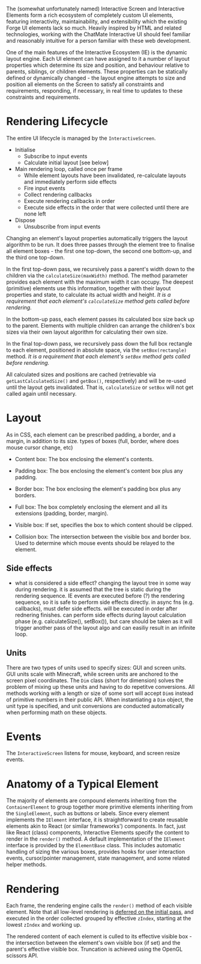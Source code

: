 The (somewhat unfortunately named) Interactive Screen and Interactive Elements form a rich ecosystem of completely custom UI elements, featuring interactivity, maintainability, and extensibility which the existing Forge UI elements lack so much. Heavily inspired by HTML and related technologies, working with the ChatMate Interactive UI should feel familiar and reasonably intuitive for a person familiar with these web development.

One of the main features of the Interactive Ecosystem (IE) is the dynamic layout engine. Each UI element can have assigned to it a number of layout properties which determine its size and position, and behaviour relative to parents, siblings, or children elements. These properties can be statically defined or dynamically changed - the layout engine attempts to size and position all elements on the Screen to satisfy all constraints and requirements, responding, if necessary, in real time to updates to these constraints and requirements.


# Rendering Lifecycle
The entire UI lifecycle is managed by the `InteractiveScreen`.

- Initialise
  - Subscribe to input events
  - Calculate initial layout [see below]
- Main rendering loop, called once per frame
  - While element layouts have been invalidated, re-calculate layouts and immediately perform side effects
  - Fire input events
  - Collect rendering callbacks
  - Execute rendering callbacks in order
  - Execute side effects in the order that were collected until there are none left
- Dispose
  - Unsubscribe from input events

Changing an element's layout properties automatically triggers the layout algorithm to be run. It does three passes through the element tree to finalise all element boxes - the first one top-down, the second one bottom-up, and the third one top-down.

In the first top-down pass, we recursively pass a parent's width down to the children via the `calculateSize(maxWidth)` method. The method parameter provides each element with the maximum width it can occupy. The deepest (primitive) elements use this information, together with their layout properties and state, to calculate its actual width and height. *It is a requirement that each element's `calculateSize` method gets called before rendering.*

In the bottom-up pass, each element passes its calculated box size back up to the parent. Elements with multiple children can arrange the children's box sizes via their own layout algorithm for calculating their own size.

In the final top-down pass, we recursively pass down the full box rectangle to each element, positioned in absolute space, via the `setBox(rectangle)` method. *It is a requirement that each element's `setBox` method gets called before rendering.*

All calculated sizes and positions are cached (retrievable via `getLastCalculatedSize()` and `getBox()`, respectively) and will be re-used until the layout gets invalidated. That is, `calculateSize` or `setBox` will not get called again until necessary.

# Layout
As in CSS, each element can be prescribed padding, a border, and a margin, in addition to its size.
types of boxes (full, border, where does mouse cursor change, etc)
- Content box: The box enclosing the element's contents.
- Padding box: The box enclosing the element's content box plus any padding.
- Border box: The box enclosing the element's padding box plus any borders.
- Full box: The box completely enclosing the element and all its extensions (padding, border, margin).

- Visible box: If set, specifies the box to which content should be clipped.
- Collision box: The intersection between the visible box and border box. Used to determine which mouse events should be relayed to the element.


## Side effects
- what is considered a side effect? changing the layout tree in some way during rendering. it is assumed that the tree is static during the rendering sequence. IE events are executed before (?) the rendering sequence, so it is safe to perform side effects directly. in async fns (e.g. callbacks), must defer side effects. will be executed in order after rednering finishes. can perform side effects during layout calculation phase (e.g. calculateSize(), setBox()), but care should be taken as it will trigger another pass of the layout algo and can easiliy result in an infinite loop.

## Units
There are two types of units used to specify sizes: GUI and screen units. GUI units scale with Minecraft, while screen units are anchored to the screen pixel coordinates. The `Dim` class (short for dimension) solves the problem of mixing up these units and having to do repetitve conversions. All methods working with a length or size of some sort will accept `Dim`s instead of primitive numbers in their public API. When instantiating a `Dim` object, the unit type is specified, and unit conversions are conducted automatically when performing math on these objects.

# Events
The `InteractiveScreen` listens for mouse, keyboard, and screen resize events.

# Anatomy of a Typical Element
The majority of elements are compound elements inheriting from the `ContainerElement` to group together more primitive elements inheriting from the `SingleElement`, such as buttons or labels. Since every element implements the `IElement` interface, it is straightforward to create reusable elements akin to React (or similar frameworks') components. In fact, just like React (class) components, Interactive Elements specify the content to render in the `render()` method. A default implementation of the `IElement` interface is provided by the `ElementBase` class. This includes automatic handling of sizing the various boxes, provides hooks for user interaction events, cursor/pointer management, state management, and some related helper methods.

# Rendering
Each frame, the rendering engine calls the `render()` method of each visible element. Note that all low-level rendering is [deferred on the initial pass](#rendering-lifecycle), and executed in the order collected grouped by effective `zIndex`, starting at the lowest `zIndex` and working up.

The rendered content of each element is culled to its effective visible box - the intersection between the element's own visible box (if set) and the parent's effective visible box. Truncation is achieved using the OpenGL scissors API.

